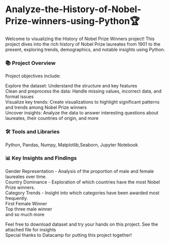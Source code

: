 # Analyze-the-History-of-Nobel-Prize-winners-using-Python🏆
Welcome to visualizing the History of Nobel Prize Winners project! This project dives into the rich history of Nobel Prize laureates from 1901 to the present, exploring trends, demographics, and notable insights using Python.

### 📚 Project Overview
Project objectives include:

Explore the dataset: Understand the structure and key features<br>
Clean and preprocess the data: Handle missing values, incorrect data, and format issues<br>
Visualize key trends: Create visualizations to highlight significant patterns and trends among Nobel Prize winners<br>
Uncover insights: Analyze the data to answer interesting questions about laureates, their countries of origin, and more<br>

### 🛠️ Tools and Libraries
Python, Pandas, Numpy, Matplotlib,Seaborn, Jupyter Notebook<br>

### 📊 Key Insights and Findings
Gender Representation - Analysis of the proportion of male and female laureates over time.<br>
Country Dominance - Exploration of which countries have the most Nobel Prize winners.<br>
Category Trends - Insight into which categories have been awarded most frequently.<br>
First Female Winner<br>
Top three male winner<br>
and so much more

Feel free to download dataset and try your hands on this project. See the attached file for insights <br>
Special thanks to Datacamp for putting this project together!
